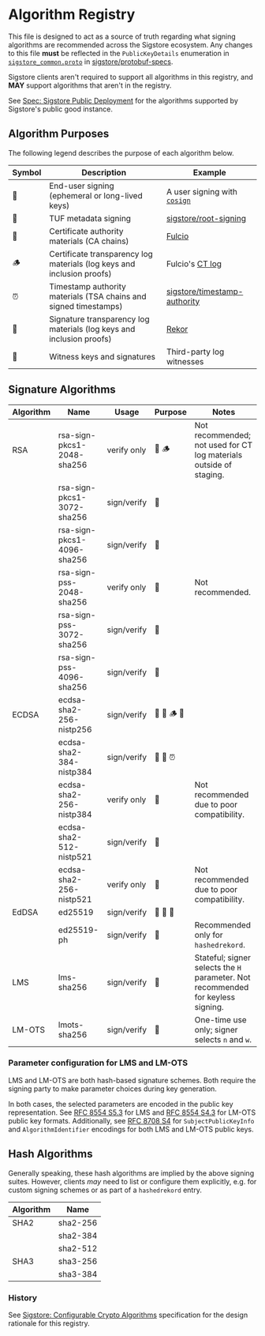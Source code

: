 # Algorithm Registry

This file is designed to act as a source of truth regarding what signing
algorithms are recommended across the Sigstore ecosystem. Any changes to this
file **must** be reflected in the `PublicKeyDetails` enumeration in
[`sigstore_common.proto`] in [sigstore/protobuf-specs].

Sigstore clients aren't required to support all algorithms in this registry,
and **MAY** support algorithms that aren't in the registry.

See [Spec: Sigstore Public Deployment](./sigstore-public-deployment-spec.md)
for the algorithms supported by Sigstore's public good instance.

## Algorithm Purposes

The following legend describes the purpose of each algorithm below.

| Symbol | Description | Example |
|--------|-------------| ------- |
| 🔑     | End-user signing (ephemeral or long-lived keys) | A user signing with [`cosign`] |
| 🔗     | TUF metadata signing | [sigstore/root-signing] |
| 🔏     | Certificate authority materials (CA chains) | [Fulcio] |
| 🪵     | Certificate transparency log materials (log keys and inclusion proofs) | Fulcio's [CT log] |
| ⏰     | Timestamp authority materials (TSA chains and signed timestamps) | [sigstore/timestamp-authority] |
| 📝     | Signature transparency log materials (log keys and inclusion proofs) | [Rekor] |
| 👀     | Witness keys and signatures | Third-party log witnesses |

[`cosign`]: https://github.com/sigstore/cosign
[sigstore/root-signing]: https://github.com/sigstore/root-signing/
[Fulcio]: https://github.com/sigstore/fulcio
[CT log]: https://github.com/sigstore/fulcio#certificate-transparency
[Rekor]: https://github.com/sigstore/rekor
[sigstore/timestamp-authority]: https://github.com/sigstore/timestamp-authority

## Signature Algorithms

| Algorithm | Name                       | Usage       | Purpose | Notes                                                                            |
|-----------|----------------------------|-------------| ------- |--------------------------------------------------------------------------------- |
| RSA       | rsa-sign-pkcs1-2048-sha256 | verify only | 🔑 🪵   | Not recommended; not used for CT log materials outside of staging.               |
|           | rsa-sign-pkcs1-3072-sha256 | sign/verify | 🔑      |                                                                                  |
|           | rsa-sign-pkcs1-4096-sha256 | sign/verify | 🔑      |                                                                                  |
|           | rsa-sign-pss-2048-sha256   | verify only | 🔑      | Not recommended.                                                                 |
|           | rsa-sign-pss-3072-sha256   | sign/verify | 🔑      |                                                                                  |
|           | rsa-sign-pss-4096-sha256   | sign/verify | 🔑      |                                                                                  |
| ECDSA     | ecdsa-sha2-256-nistp256    | sign/verify | 🔑 🔗 🪵 📝 |                                                                               |
|           | ecdsa-sha2-384-nistp384    | sign/verify | 🔑 🔏 ⏰ |                                                                                  |
|           | ecdsa-sha2-256-nistp384    | verify only | 🔑      | Not recommended due to poor compatibility.                                       |
|           | ecdsa-sha2-512-nistp521    | sign/verify | 🔑      |                                                                                  |
|           | ecdsa-sha2-256-nistp521    | verify only | 🔑      | Not recommended due to poor compatibility.                                       |
| EdDSA     | ed25519                    | sign/verify | 🔑 📝 👀 |                                                                                  |
|           | ed25519-ph                 | sign/verify | 🔑      | Recommended only for `hashedrekord`.                                             |
| LMS       | lms-sha256                 | sign/verify | 🔑      | Stateful; signer selects the `H` parameter. Not recommended for keyless signing. |
| LM-OTS    | lmots-sha256               | sign/verify | 🔑      | One-time use only; signer selects `n` and `w`.                                   |

### Parameter configuration for LMS and LM-OTS

LMS and LM-OTS are both hash-based signature schemes. Both require the signing party
to make parameter choices during key generation.

In both cases, the selected parameters are encoded in the public key representation.
See [RFC 8554 S5.3](https://www.rfc-editor.org/rfc/rfc8554.html#section-5.3) for LMS and
[RFC 8554 S4.3](https://www.rfc-editor.org/rfc/rfc8554.html#section-4.3) for LM-OTS public key
formats. Additionally, see [RFC 8708 S4](https://www.rfc-editor.org/rfc/rfc8708.html) for
`SubjectPublicKeyInfo` and `AlgorithmIdentifier` encodings for both LMS and LM-OTS
public keys.

## Hash Algorithms

Generally speaking, these hash algorithms are implied by the above signing suites.
However, clients *may* need to list or configure them explicitly, e.g. for custom
signing schemes or as part of a `hashedrekord` entry.

| Algorithm | Name         |
|-----------|--------------|
| SHA2      | sha2-256     |
|           | sha2-384     |
|           | sha2-512     |
| SHA3      | sha3-256     |
|           | sha3-384     |

[`sigstore_common.proto`]: https://github.com/sigstore/protobuf-specs/blob/main/protos/sigstore_common.proto

[sigstore/protobuf-specs]: https://github.com/sigstore/protobuf-specs

### History

See [Sigstore: Configurable Crypto Algorithms](https://docs.google.com/document/d/18vTKFvTQdRt3OGz6Qd1xf04o-hugRYSup-1EAOWn7MQ/)
specification for the design rationale for this registry.
